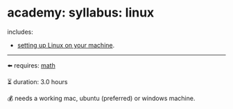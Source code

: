 # academy: syllabus: linux

includes:
- [setting up Linux on your machine](https://github.com/kamangir/bluer-ai).

---

⬅️ requires: [math](./math.md)


⏳ duration: 3.0 hours

💰 needs a working mac, ubuntu (preferred) or windows machine.

